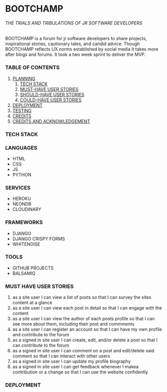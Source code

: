 # BOOTCHAMP  

###### THE TRIALS AND TRIBULATIONS OF JR SOFTWARE DEVELOPERS

BOOTCHAMP is a forum for jr software developers to share projects, inspirational stories, cautionary tales, and candid advice. Though BOOTCHAMP reflects UX norms established by social media it takes more after blogs and forums. It took a two week sprint to deliver the MVP.

### TABLE OF CONTENTS

1. [PLANNING]()
    1. [TECH STACK](#tech-stack)
    2. [MUST-HAVE USER STORIES](#must-have-user-stories)
    3. [SHOULD-HAVE USER STORIES]()
    4. [COULD-HAVE USER STORIES]()
2. [DEPLOYMENT](#deployment)
3. [TESTING]()
4. [CREDITS]()
5. [CREDITS AND ACKNOWLEDGEMENT]()

### TECH STACK  

### LANGUAGES

- HTML 
- CSS 
- JS 
- PYTHON 

### SERVICES

- HEROKU 
- NEONDB  
- CLOUDINARY 
 
### FRAMEWORKS

- DJANGO 
- DJANGO CRISPY FORMS 
- WHITENOISE 

### TOOLS

- GITHUB PROJECTS
- BALSAMIQ

### MUST HAVE USER STORIES

1. as a site user I can view a list of posts so that I can survey the sites content at a glance
1. as a site user I can view each post in detail so that I can engage with the content
1. as a site user I can view the author of each posts profile so that I can see more about them, including their post and commments
1. as a site user I can register an account so that I can have my own profile and contribute to the forum 
1. as a signed in site user I can create, edit, and/or delete a post so that I can contribute to the forum
1. as a signed in site user I can comment on a post and edit/delete said comment so that I can interact with other users
1. as a signed in site user I can update my profile biography
1. as a signed in site user I can get feedback whenever I makea contribution or a change so that I can use the website confidently  

### DEPLOYMENT